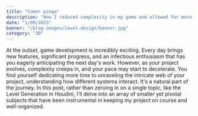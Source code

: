 ```yaml
---
title: "Comer pinga"
description: "How I reduced complexity in my game and allowed for more emergent gameplay"
date: "1/09/2023"
banner: "/blog-images/level-design/banner.jpg"
category: "3D"
---
```


At the outset, game development is incredibly exciting. Every day brings new features, significant progress, and an infectious enthusiasm that has you eagerly anticipating the next day's work.
However, as your project evolves, complexity creeps in, and your pace may start to decelerate. You find yourself dedicating more time to unraveling the intricate web of your project, understanding how different systems interact. It's a natural part of the journey.
In this post, rather than zeroing in on a single topic, like the Level Generation in Houdini, I'll delve into an array of smaller yet pivotal subjects that have been instrumental in keeping my project on course and well-organized.